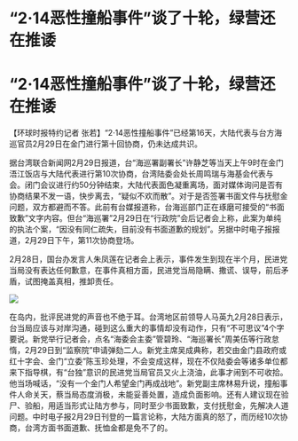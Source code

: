 # “2·14恶性撞船事件”谈了十轮，绿营还在推诿

# “2·14恶性撞船事件”谈了十轮，绿营还在推诿

【环球时报特约记者 张若】“2·14恶性撞船事件”已经第16天，大陆代表与台方海巡官员2月29日在金门进行第十回协商，仍未达成共识。

据台湾联合新闻网2月29日报道，台“海巡署副署长”许静芝等当天上午9时在金门浯江饭店与大陆代表进行第10次协商，台湾陆委会处长周鸣瑞与海基会代表与会。闭门会议进行约50分钟结束，大陆代表面色凝重离场，面对媒体询问是否有协商结果不发一语，快步离去，“疑似不欢而散”。对于是否签署书面文件与抚慰金问题，双方都避而不答。此前有台媒报道称，台海巡部门正在琢磨可接受的“书面致歉”文字内容。但台“海巡署”2月29日在“行政院”会后记者会上称，此案为单纯的执法个案，“因没有同仁疏失，目前没有书面道歉的规划”。另据中时电子报报道，2月29日下午，第11次协商登场。

2月28日，国台办发言人朱凤莲在记者会上表示，事件发生到现在半个月，民进党当局没有表达任何歉意，在事件真相方面，民进党当局隐瞒、撒谎、误导，前后矛盾，试图掩盖真相，推卸责任。

![](https://inews.gtimg.com/om_bt/Ov2oFqKFdZutGMAF4CP9s0WSGZkdg9MNifA2r0ZDdXFbgAA/1000)

在岛内，批评民进党的声音也不绝于耳。台湾地区前领导人马英九2月28日表示，台当局应该与对岸沟通，碰到这么重大的事情却没有动作，只有“不可思议”4个字要说。新党举行记者会，点名“海委会主委”管碧玲、“海巡署长”周美伍等行政怠惰，2月29日到“监察院”申请弹劾二人。新党主席吴成典称，若交由金门县政府或红十字会、金门“立委”陈玉珍处理，不会变成这样，现在不仅陆委会等诸多单位都来下指导棋，有“台独”意识的民进党当局官员又火上浇油，此事才闹到不可收拾。他当场喊话，“没有一个金门人希望金门再成战地”。新党副主席林易升说，撞船事件人命关天，蔡当局态度消极，未能妥善处置，造成负面影响。还有人建议现在验尸、验船，用适当形式让陆方参与，同时至少书面致歉，支付抚慰金，先解决人道问题。中时电子报2月29日刊登的一篇言论称，大陆方面真的怒了，而历经10次协商，台湾方面书面道歉、抚恤金都是免不了的。

